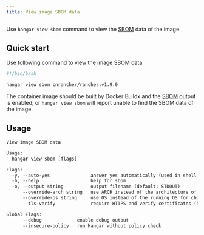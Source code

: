 ```yaml
---
title: View image SBOM data
---
```


Use `hangar view sbom` command to view the [SBOM](https://docs.docker.com/build/metadata/attestations/sbom/) data of the image.

## Quick start

Use following command to view the image SBOM data.

```bash
#!/bin/bash

hangar view sbom cnrancher/rancher:v1.9.0
```

The container image should be built by Docker Buildx and the [SBOM](https://docs.docker.com/build/metadata/attestations/sbom/) output is enabled, or `hangar view sbom` will report unable to find the SBOM data of the image.

## Usage

```txt title="hangar view sbom --help"
View image SBOM data

Usage:
  hangar view sbom [flags]

Flags:
  -y, --auto-yes               answer yes automatically (used in shell script)
  -h, --help                   help for sbom
  -o, --output string          output filename (default: STDOUT)
      --override-arch string   use ARCH instead of the architecture of the machine for choosing images
      --override-os string     use OS instead of the running OS for choosing images
      --tls-verify             require HTTPS and verify certificates (default true)

Global Flags:
      --debug             enable debug output
      --insecure-policy   run Hangar without policy check
```
